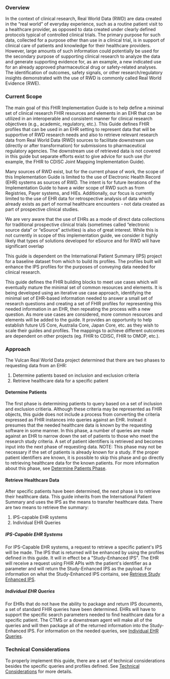 ### Overview
In the context of clinical research, Real World Data (RWD) are data created in the “real world” of everyday experience, such as a routine patient visit to a healthcare provider, as opposed to data created under clearly defined protocols typical of controlled clinical trials. The primary purpose for such data, collected for a purpose other than use in a clinical trial, is in support of clinical care of patients and knowledge for their healthcare providers. However, large amounts of such information could potentially be used for the secondary purpose of supporting clinical research to analyze the data and generate supporting evidence for, as an example, a new indicated use for an already approved pharmaceutical drug or safety-related analyses.  The identification of outcomes, safety signals, or other research/regulatory insights demonstrated with the use of RWD is commonly called Real World Evidence (RWE). 

### Current Scope
The main goal of this FHIR Implementation Guide is to help define a minimal set of clinical research FHIR resources and elements in an EHR that can be utilized in an interoperable and consistent manner for clinical research objectives (e.g., academic, regulatory, etc.). This Guide defines FHIR profiles that can be used in an EHR setting to represent data that will be supportive of RWD research needs and also to retrieve relevant research data from Real World Data (RWD) sources to facilitate downstream use (directly or after transformation) for submissions to pharmaceutical regulatory agencies.  The downstream use of retrieved data is not covered in this guide but separate efforts exist to give advice for such use (for example, the FHIR to CDISC Joint Mapping Implementation Guide).

Many sources of RWD exist, but for the current phase of work, the scope of this Implementation Guide is limited to the use of Electronic Health Record (EHR) systems as sources of RWD. The intent is for future iterations of the Implementation Guide to have a wider scope of RWD such as from Registries, Payer systems, and HIEs.  Additionally, our focus is currently limited to the use of EHR data for retrospective analysis of data which already exists as part of normal healthcare encounters - not data created as part of prospective clinical studies.

We are very aware that the use of EHRs as a mode of direct data collections for traditional prospective clinical trials (sometimes called “electronic source data” or “eSource” activities) is also of great interest. While this is not currently in scope of this implementation guide, we consider it highly likely that types of solutions developed for eSource and for RWD will have significant overlap

This guide is dependent on the International Patient Summary (IPS) project for a baseline dataset from which to build its profiles. The profiles built will enhance the IPS profiles for the purposes of conveying data needed for clinical research.

This guide defines the FHIR building blocks to meet use cases which will eventually mature the minimal set of common resources and elements.  It is being developed using an iterative use case approach, identifying the minimal set of EHR-based information needed to answer a small set of research questions and creating a set of FHIR profiles for representing this needed information in an EHR, then repeating the process with a new question.  As more use cases are considered, more common resources and elements will be added to the guide.  It provides an opportunity to help establish future US Core, Australia Core, Japan Core, etc. as they wish to scale their guides and profiles.  The mappings to achieve different outcomes are dependent on other projects (eg. FHIR to CDISC, FHIR to OMOP, etc.).

### Approach
The Vulcan Real World Data project determined that there are two phases to requesting data from an EHR:

1. Determine patients based on inclusion and exclusion criteria
2. Retrieve healthcare data for a specific patient 

#### Determine Patients
The first phase is determining patients to query based on a set of inclusion and exclusion critieria.  Although these criteria may be represented as FHIR objects, this guide does not include a process from converting the criteria expressed as FHIR instances into queries against an EHR.  Instead it presumes that the needed healthcare data is known by the requesting software in some manner.  In this phase, a number of queries are made against an EHR to narrow down the set of patients to those who meet the research study criteria.  A set of patient identifiers is retrieved and becomes input into the next phase of requesting data.  NOTE: This phase may not be necessary if the set of patients is already known for a study.  If the proper patient identifiers are known, it is possible to skip this phase and go directly to retrieving healthcare data for the known patients.  For more information about this phase, see [Determine Patients Phase](patients.html).

#### Retrieve Healthcare Data
After specific patients have been determined, the next phase is to retrieve their healthcare data.  This guide inherits from the International Patient Summary and uses the IPS as the means to transfer healthcare data.  There are two means to retrieve the summary:

1. IPS-capable EHR systems
2. Individual EHR Queries

##### IPS-Capable EHR Systems
For IPS-Capable EHR systems, a request to retrieve a specific patient's IPS will be made.  The IPS that is returned will be enhanced by using the profiles defined in this guide.  It will in effect be a "Study-Enhanced IPS".  The EHR will receive a request using FHIR APIs with the patient's identifier as a parameter and will return the Study-Enhanced IPS as the payload.  For information on what the Study-Enhanced IPS contains, see [Retrieve Study Enhanced IPS](healthdata.html#ips-request).

##### Individual EHR Queries
For EHRs that do not have the ability to package and return IPS documents, a set of standard FHIR queries have been determined.  EHRs will have to support the specific search parameters needed to find healthcare data for a specific patient.  The CTMS or a downstream agent will make all of the queries and will then package all of the returned information into the Study-Enhanced IPS.  For information on the needed queries, see [Individual EHR Queries](healthdata.html#ehr-queries).

### Technical Considerations
To properly implement this guide, there are a set of technical considerations besides the specific queries and profiles defined.  See [Technical Considerations](technical.html) for more details.
